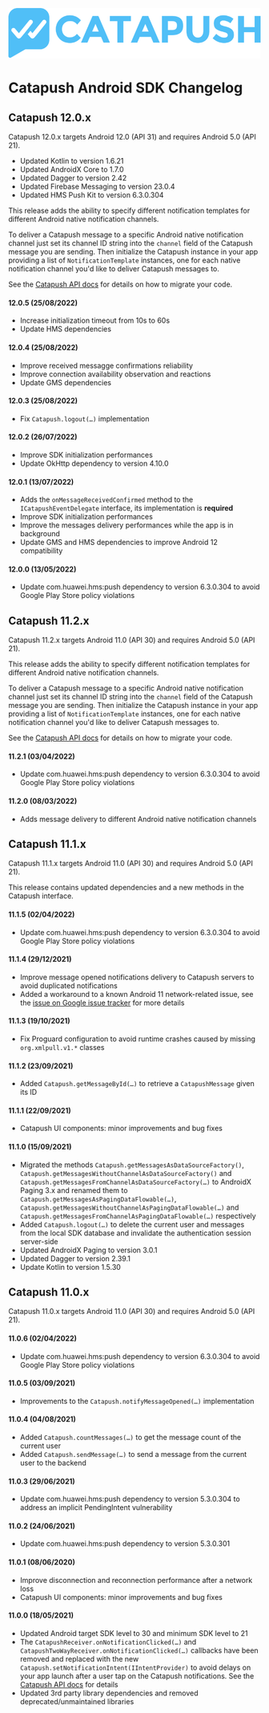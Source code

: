 ![Catapush Logo](images/catapush_logo.png)

# Catapush Android SDK Changelog

## Catapush 12.0.x

Catapush 12.0.x targets Android 12.0 (API 31) and requires Android 5.0 (API 21).
- Updated Kotlin to version 1.6.21
- Updated AndroidX Core to 1.7.0
- Updated Dagger to version 2.42
- Updated Firebase Messaging to version 23.0.4
- Updated HMS Push Kit to version 6.3.0.304

This release adds the ability to specify different notification templates for different Android native notification channels.

To deliver a Catapush message to a specific Android native notification channel just set its channel ID string into the `channel` field of the Catapush message you are sending.
Then initialize the Catapush instance in your app providing a list of `NotificationTemplate` instances, one for each native notification channel you'd like to deliver Catapush messages to.

See the [Catapush API docs](DOCUMENTATION_ANDROID_SDK.md#migration-from-catapush-111x) for details on how to migrate your code.

#### 12.0.5 (25/08/2022)
- Increase initialization timeout from 10s to 60s
- Update HMS dependencies

#### 12.0.4 (25/08/2022)
- Improve received messagge confirmations reliability
- Improve connection availability observation and reactions
- Update GMS dependencies

#### 12.0.3 (25/08/2022)
- Fix `Catapush.logout(…)` implementation

#### 12.0.2 (26/07/2022)
- Improve SDK initialization performances
- Update OkHttp dependency to version 4.10.0

#### 12.0.1 (13/07/2022)

- Adds the `onMessageReceivedConfirmed` method to the `ICatapushEventDelegate` interface, its implementation is **required**
- Improve SDK initialization performances
- Improve the messages delivery performances while the app is in background
- Update GMS and HMS dependencies to improve Android 12 compatibility

#### 12.0.0 (13/05/2022)

- Update com.huawei.hms:push dependency to version 6.3.0.304 to avoid Google Play Store policy violations

## Catapush 11.2.x

Catapush 11.2.x targets Android 11.0 (API 30) and requires Android 5.0 (API 21).

This release adds the ability to specify different notification templates for different Android native notification channels.

To deliver a Catapush message to a specific Android native notification channel just set its channel ID string into the `channel` field of the Catapush message you are sending.
Then initialize the Catapush instance in your app providing a list of `NotificationTemplate` instances, one for each native notification channel you'd like to deliver Catapush messages to.

See the [Catapush API docs](DOCUMENTATION_ANDROID_SDK.md#migration-from-catapush-111x) for details on how to migrate your code.

#### 11.2.1 (03/04/2022)

- Update com.huawei.hms:push dependency to version 6.3.0.304 to avoid Google Play Store policy violations

#### 11.2.0 (08/03/2022)

- Adds message delivery to different Android native notification channels

## Catapush 11.1.x

Catapush 11.1.x targets Android 11.0 (API 30) and requires Android 5.0 (API 21).

This release contains updated dependencies and a new methods in the Catapush interface.

#### 11.1.5 (02/04/2022)

- Update com.huawei.hms:push dependency to version 6.3.0.304 to avoid Google Play Store policy violations

#### 11.1.4 (29/12/2021)

- Improve message opened notifications delivery to Catapush servers to avoid duplicated notifications
- Added a workaround to a known Android 11 network-related issue, see the [issue on Google issue tracker](https://issuetracker.google.com/issues/175055271) for more details

#### 11.1.3 (19/10/2021)

- Fix Proguard configuration to avoid runtime crashes caused by missing `org.xmlpull.v1.*` classes

#### 11.1.2 (23/09/2021)

- Added `Catapush.getMessageById(…)` to retrieve  a `CatapushMessage` given its ID

#### 11.1.1 (22/09/2021)

- Catapush UI components: minor improvements and bug fixes

#### 11.1.0 (15/09/2021)

- Migrated the methods `Catapush.getMessagesAsDataSourceFactory()`, `Catapush.getMessagesWithoutChannelAsDataSourceFactory()` and `Catapush.getMessagesFromChannelAsDataSourceFactory(…)` to AndroidX Paging 3.x and renamed them to `Catapush.getMessagesAsPagingDataFlowable(…)`, `Catapush.getMessagesWithoutChannelAsPagingDataFlowable(…)` and `Catapush.getMessagesFromChannelAsPagingDataFlowable(…)` respectively
- Added `Catapush.logout(…)` to delete the current user and messages from the local SDK database and invalidate the authentication session server-side
- Updated AndroidX Paging to version 3.0.1
- Updated Dagger to version 2.39.1
- Update Kotlin to version 1.5.30

## Catapush 11.0.x

Catapush 11.0.x targets Android 11.0 (API 30) and requires Android 5.0 (API 21).

#### 11.0.6 (02/04/2022)

- Update com.huawei.hms:push dependency to version 6.3.0.304 to avoid Google Play Store policy violations

#### 11.0.5 (03/09/2021)

- Improvements to the `Catapush.notifyMessageOpened(…)` implementation

#### 11.0.4 (04/08/2021)

- Added `Catapush.countMessages(…)` to get the message count of the current user
- Added `Catapush.sendMessage(…)` to send a message from the current user to the backend

#### 11.0.3 (29/06/2021)

- Update com.huawei.hms:push dependency to version 5.3.0.304 to address an implicit PendingIntent vulnerability

#### 11.0.2 (24/06/2021)

- Update com.huawei.hms:push dependency to version 5.3.0.301

#### 11.0.1 (08/06/2020)

- Improve disconnection and reconnection performance after a network loss
- Catapush UI components: minor improvements and bug fixes

#### 11.0.0 (18/05/2021)

- Updated Android target SDK level to 30 and minimum SDK level to 21
- The `CatapushReceiver.onNotificationClicked(…)` and `CatapushTwoWayReceiver.onNotificationClicked(…)` callbacks have been removed and replaced with the new `Catapush.setNotificationIntent(IIntentProvider)` to avoid delays on your app launch after a user tap on the Catapush notifications. See the [Catapush API docs](DOCUMENTATION_ANDROID_SDK.md#migration-from-catapush-102x) for details
- Updated 3rd party library dependencies and removed deprecated/unmaintained libraries